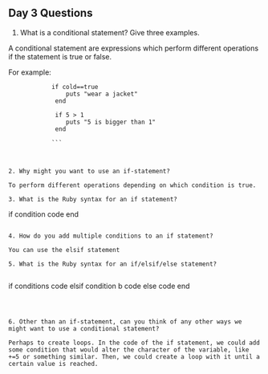 ## Day 3 Questions

1. What is a conditional statement? Give three examples.   

A conditional statement are expressions which perform different operations if the statement is true or false.    

For example:  
```
            if cold==true
                puts "wear a jacket"
             end

             if 5 > 1
                puts "5 is bigger than 1"
             end

            ```



2. Why might you want to use an if-statement?   

To perform different operations depending on which condition is true.

3. What is the Ruby syntax for an if statement?   

```
if condition
    code
end
```

4. How do you add multiple conditions to an if statement?  

You can use the elsif statement

5. What is the Ruby syntax for an if/elsif/else statement?


```
if conditions
  code
elsif condition b
  code
else code
end

```



6. Other than an if-statement, can you think of any other ways we might want to use a conditional statement?      

Perhaps to create loops. In the code of the if statement, we could add some condition that would alter the character of the variable, like +=5 or something similar. Then, we could create a loop with it until a certain value is reached.
